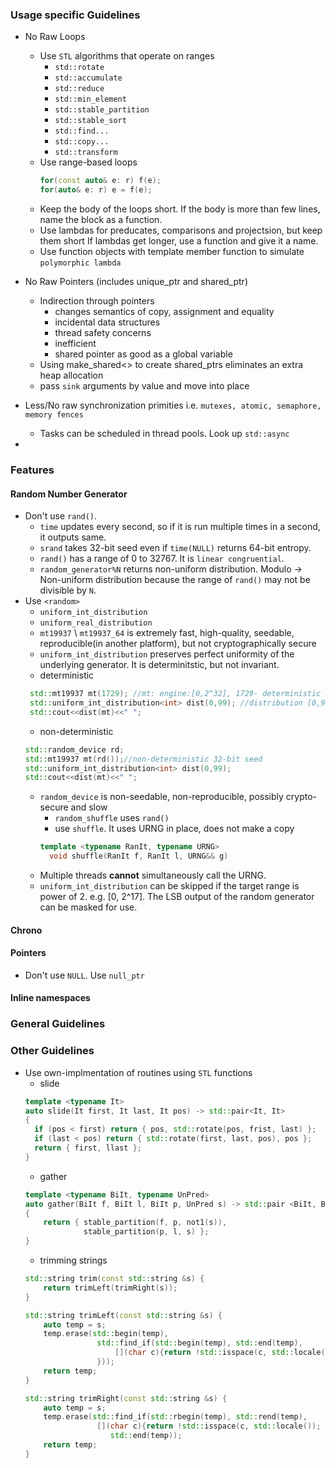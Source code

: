 ### Usage specific Guidelines
* No Raw Loops
  * Use `STL` algorithms that operate on ranges
    * `std::rotate`
    * `std::accumulate`
    * `std::reduce`
    * `std::min_element`
    * `std::stable_partition`
    * `std::stable_sort`
    * `std::find...`
    * `std::copy...`
    * `std::transform`
  * Use range-based loops
    ```c++
    for(const auto& e: r) f(e);
    for(auto& e: r) e = f(e);
    ```
  * Keep the body of the loops short. If the body is more than few lines, name the block as a function.
  * Use lambdas for preducates, comparisons and projectsion, but keep them short
  If lambdas get longer, use a function and give it a name.
  * Use function objects with template member function to simulate `polymorphic lambda`
  
* No Raw Pointers (includes unique_ptr and shared_ptr)
  * Indirection through pointers
    * changes semantics of copy, assignment and equality
    * incidental data structures
    * thread safety concerns
    * inefficient
    * shared pointer as good as a global variable
  * Using make_shared<> to create shared_ptrs eliminates an extra heap allocation
  * pass `sink` arguments by value and move into place
  
* Less/No raw synchronization primities i.e. `mutexes, atomic, semaphore, memory fences`
  * Tasks can be scheduled in thread pools. Look up `std::async`

* 
### Features
#### Random Number Generator
* Don't use `rand()`.
  * `time` updates every second, so if it is run multiple times in a second, it outputs same.
  * `srand` takes 32-bit seed even if `time(NULL)` returns 64-bit entropy.
  * `rand()` has a range of 0 to 32767. It is `linear congruential`.
  * `random_generator%N` returns non-uniform distribution. Modulo -> Non-uniform distribution because the range of `rand()` may not be divisible by `N`.
* Use  `<random>`
  * `uniform_int_distribution`
  * `uniform_real_distribution`
  * `mt19937` \ `mt19937_64` is extremely fast, high-quality, seedable, reproducible(in another platform), but not cryptographically secure
  * `uniform_int_distribution` preserves perfect uniformity of the underlying generator. It is determinitstic, but not invariant.
  * deterministic
  ```c++
   std::mt19937 mt(1729); //mt: engine:[0,2^32], 1729- deterministic 32-bit seed
   std::uniform_int_distribution<int> dist(0,99); //distribution [0,99]
   std::cout<<dist(mt)<<" ";
  ```
  * non-deterministic
  ```c++
  std::random_device rd;
  std::mt19937 mt(rd());//non-deterministic 32-bit seed
  std::uniform_int_distribution<int> dist(0,99);
  std::cout<<dist(mt)<<" ";
  ```
  * `random_device` is non-seedable, non-reproducible, possibly crypto-secure and slow
    * `random_shuffle` uses `rand()`
    * use `shuffle`. It uses URNG in place, does not make a copy
    ```c++
    template <typename RanIt, typename URNG>
      void shuffle(RanIt f, RanIt l, URNG&& g)      
    ```
  * Multiple threads **cannot** simultaneously call the URNG.
  * `uniform_int_distribution` can be skipped if the target range is power of 2. e.g. [0, 2^17]. The LSB output of the random generator can be masked for use.
#### Chrono
#### Pointers  
* Don't use `NULL`. Use `null_ptr`
#### Inline namespaces

### General Guidelines

### Other Guidelines
* Use own-implmentation of routines using `STL` functions
    * slide
    ```c++
    template <typename It> 
    auto slide(It first, It last, It pos) -> std::pair<It, It>
    {
      if (pos < first) return { pos, std::rotate(pos, frist, last) };
      if (last < pos) return { std::rotate(first, last, pos), pos };
      return { first, llast };
    }
    ```
    * gather
    ```c++
    template <typename BiIt, typename UnPred> 
    auto gather(BiIt f, BiIt l, BiIt p, UnPred s) -> std::pair <BiIt, BiIt>
    {
        return { stable_partition(f, p, not1(s)), 
                 stable_partition(p, l, s) };
    }
    ```
    * trimming strings
    ```c++
    std::string trim(const std::string &s) {
        return trimLeft(trimRight(s));
    }

    std::string trimLeft(const std::string &s) {
        auto temp = s;
        temp.erase(std::begin(temp), 
                    std::find_if(std::begin(temp), std::end(temp), 
                        [](char c){return !std::isspace(c, std::locale()); 
                    }));
        return temp;
    }

    std::string trimRight(const std::string &s) {
        auto temp = s;
        temp.erase(std::find_if(std::rbegin(temp), std::rend(temp), 
                    [](char c){return !std::isspace(c, std::locale()); }).base(), 
                       std::end(temp));
        return temp;
    }
    ```

